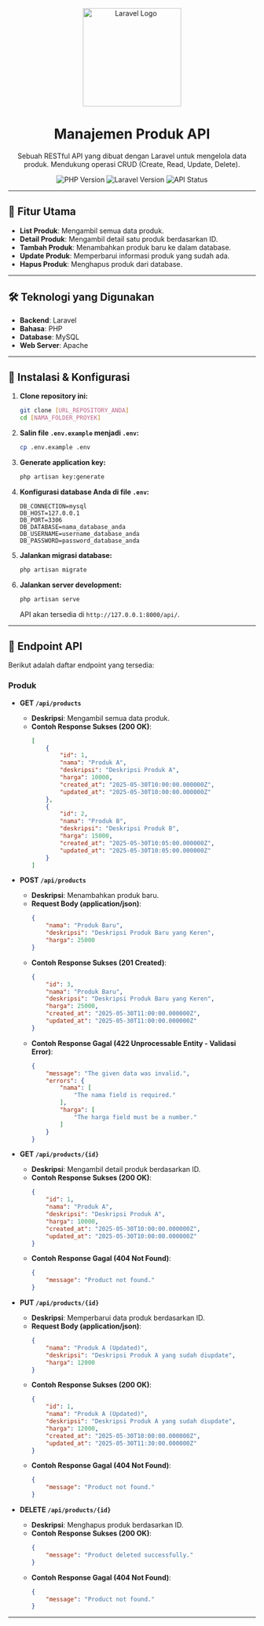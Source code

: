 <div align="center">
  <img src="https://cdn.jsdelivr.net/gh/laravel/art@master/logo-lockup/5%20SVG/2%20CMYK/1%20Full%20Color/laravel-logolockup-cmyk-red.svg" width="200" alt="Laravel Logo">
  <h1>Manajemen Produk API</h1>
  <p>
    Sebuah RESTful API yang dibuat dengan Laravel untuk mengelola data produk. Mendukung operasi CRUD (Create, Read, Update, Delete).
  </p>
  <p>
    <img src="https://img.shields.io/badge/PHP-8.2%2B-777BB4?style=for-the-badge&logo=php" alt="PHP Version">
    <img src="https://img.shields.io/badge/Laravel-10.x-FF2D20?style=for-the-badge&logo=laravel" alt="Laravel Version">
    <img src="https://img.shields.io/badge/API%20Status-Online-brightgreen?style=for-the-badge&logo=api" alt="API Status">
  </p>
</div>

---

## 🌟 Fitur Utama

* **List Produk**: Mengambil semua data produk.
* **Detail Produk**: Mengambil detail satu produk berdasarkan ID.
* **Tambah Produk**: Menambahkan produk baru ke dalam database.
* **Update Produk**: Memperbarui informasi produk yang sudah ada.
* **Hapus Produk**: Menghapus produk dari database.

---

## 🛠️ Teknologi yang Digunakan

* **Backend**: Laravel
* **Bahasa**: PHP
* **Database**: MySQL
* **Web Server**: Apache

---

## 🚀 Instalasi & Konfigurasi

1.  **Clone repository ini:**
    ```bash
    git clone [URL_REPOSITORY_ANDA]
    cd [NAMA_FOLDER_PROYEK]
    ```
3.  **Salin file `.env.example` menjadi `.env`:**
    ```bash
    cp .env.example .env
    ```
4.  **Generate application key:**
    ```bash
    php artisan key:generate
    ```
5.  **Konfigurasi database Anda di file `.env`:**
    ```env
    DB_CONNECTION=mysql
    DB_HOST=127.0.0.1
    DB_PORT=3306
    DB_DATABASE=nama_database_anda
    DB_USERNAME=username_database_anda
    DB_PASSWORD=password_database_anda
    ```
6.  **Jalankan migrasi database:**
    ```bash
    php artisan migrate
    ```
8.  **Jalankan server development:**
    ```bash
    php artisan serve
    ```
    API akan tersedia di `http://127.0.0.1:8000/api/`.

---

## 📖 Endpoint API

Berikut adalah daftar endpoint yang tersedia:

### Produk

* **GET `/api/products`**
    * **Deskripsi**: Mengambil semua data produk.
    * **Contoh Response Sukses (200 OK)**:
        ```json
        [
            {
                "id": 1,
                "nama": "Produk A",
                "deskripsi": "Deskripsi Produk A",
                "harga": 10000,
                "created_at": "2025-05-30T10:00:00.000000Z",
                "updated_at": "2025-05-30T10:00:00.000000Z"
            },
            {
                "id": 2,
                "nama": "Produk B",
                "deskripsi": "Deskripsi Produk B",
                "harga": 15000,
                "created_at": "2025-05-30T10:05:00.000000Z",
                "updated_at": "2025-05-30T10:05:00.000000Z"
            }
        ]
        ```

* **POST `/api/products`**
    * **Deskripsi**: Menambahkan produk baru.
    * **Request Body (application/json)**:
        ```json
        {
            "nama": "Produk Baru",
            "deskripsi": "Deskripsi Produk Baru yang Keren",
            "harga": 25000
        }
        ```
    * **Contoh Response Sukses (201 Created)**:
        ```json
        {
            "id": 3,
            "nama": "Produk Baru",
            "deskripsi": "Deskripsi Produk Baru yang Keren",
            "harga": 25000,
            "created_at": "2025-05-30T11:00:00.000000Z",
            "updated_at": "2025-05-30T11:00:00.000000Z"
        }
        ```
    * **Contoh Response Gagal (422 Unprocessable Entity - Validasi Error)**:
        ```json
        {
            "message": "The given data was invalid.",
            "errors": {
                "nama": [
                    "The nama field is required."
                ],
                "harga": [
                    "The harga field must be a number."
                ]
            }
        }
        ```

* **GET `/api/products/{id}`**
    * **Deskripsi**: Mengambil detail produk berdasarkan ID.
    * **Contoh Response Sukses (200 OK)**:
        ```json
        {
            "id": 1,
            "nama": "Produk A",
            "deskripsi": "Deskripsi Produk A",
            "harga": 10000,
            "created_at": "2025-05-30T10:00:00.000000Z",
            "updated_at": "2025-05-30T10:00:00.000000Z"
        }
        ```
    * **Contoh Response Gagal (404 Not Found)**:
        ```json
        {
            "message": "Product not found."
        }
        ```

* **PUT `/api/products/{id}`**
    * **Deskripsi**: Memperbarui data produk berdasarkan ID.
    * **Request Body (application/json)**:
        ```json
        {
            "nama": "Produk A (Updated)",
            "deskripsi": "Deskripsi Produk A yang sudah diupdate",
            "harga": 12000
        }
        ```
    * **Contoh Response Sukses (200 OK)**:
        ```json
        {
            "id": 1,
            "nama": "Produk A (Updated)",
            "deskripsi": "Deskripsi Produk A yang sudah diupdate",
            "harga": 12000,
            "created_at": "2025-05-30T10:00:00.000000Z",
            "updated_at": "2025-05-30T11:30:00.000000Z"
        }
        ```
    * **Contoh Response Gagal (404 Not Found)**:
        ```json
        {
            "message": "Product not found."
        }
        ```

* **DELETE `/api/products/{id}`**
    * **Deskripsi**: Menghapus produk berdasarkan ID.
    * **Contoh Response Sukses (200 OK)**:
        ```json
        {
            "message": "Product deleted successfully."
        }
        ```
    * **Contoh Response Gagal (404 Not Found)**:
        ```json
        {
            "message": "Product not found."
        }
        ```

---

